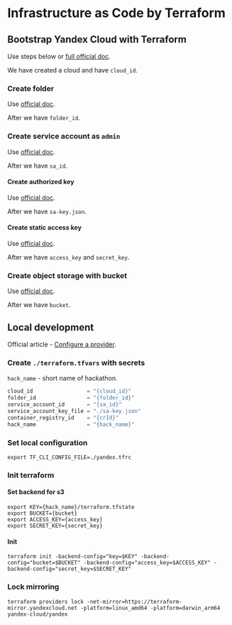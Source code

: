 # Infrastructure as Code by Terraform

## Bootstrap Yandex Cloud with Terraform

Use steps below or
[full official doc](https://cloud.yandex.com/en-ru/docs/tutorials/infrastructure-management/terraform-quickstart).

We have created a cloud and have `cloud_id`.

### Create folder

Use [official doc](https://cloud.yandex.com/en-ru/docs/resource-manager/operations/folder/create).

After we have `folder_id`.

### Create service account as `admin`

Use [official doc](https://cloud.yandex.com/en-ru/docs/iam/operations/sa/create).

After we have `sa_id`.

#### Create authorized key

Use [official doc](https://cloud.yandex.com/en-ru/docs/iam/operations/authorized-key/create).

After we have `sa-key.json`.

#### Create static access key

Use [official doc](https://cloud.yandex.com/en-ru/docs/iam/operations/sa/create-access-key).

After we have `access_key` and `secret_key`.

### Create object storage with bucket

Use [official doc](https://cloud.yandex.com/en-ru/docs/storage/quickstart#the-first-bucket).

After we have `bucket`.

## Local development

Official article -
[Configure a provider](https://cloud.yandex.com/en-ru/docs/tutorials/infrastructure-management/terraform-quickstart#configure-provider).

### Create `./terraform.tfvars` with secrets

`hack_name` - short name of hackathon.

```terraform
cloud_id                 = "{cloud_id}"
folder_id                = "{folder_id}"
service_account_id       = "{sa_id}"
service_account_key_file = "./sa-key.json"
container_registry_id    = "{crId}"
hack_name                = "{hack_name}"
```

### Set local configuration

```shell
export TF_CLI_CONFIG_FILE=./yandex.tfrc
```

### Init terraform

#### Set backend for s3

```shell
export KEY={hack_name}/terraform.tfstate
export BUCKET={bucket}
export ACCESS_KEY={access_key}
export SECRET_KEY={secret_key}
```

#### Init

```shell
terraform init -backend-config="key=$KEY" -backend-config="bucket=$BUCKET" -backend-config="access_key=$ACCESS_KEY" -backend-config="secret_key=$SECRET_KEY"
```

### Lock mirroring

```shell
terraform providers lock -net-mirror=https://terraform-mirror.yandexcloud.net -platform=linux_amd64 -platform=darwin_arm64 yandex-cloud/yandex
```
